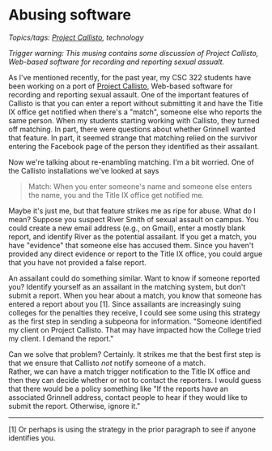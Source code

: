 Abusing software
================

*Topics/tags: [Project Callisto](index-callisto), technology*

*Trigger warning: This musing contains some discussion of Project Callisto,
Web-based software for recording and reporting sexual assualt.*

As I've mentioned recently, for the past year, my CSC 322 students have
been working on a port of [Project Callisto](...), Web-based software for
recording and reporting sexual assault.  One of the important features
of Callisto is that you can enter a report without submitting it and
have the Title IX office get notified when there's a "match", someone
else who reports the same person.  When my students starting working
with Callisto, they turned off matching.  In part, there were questions
about whether Grinnell wanted that feature.  In part, it seemed strange
that matching relied on the survivor entering the Facebook page of the
person they identified as their assailant.

Now we're talking about re-enambling matching.  I'm a bit worried.  One
of the Callisto installations we've looked at says

> Match: When you enter someone's name and someone else enters the name,
you and the Title IX office get notified me.

Maybe it's just me, but that feature strikes me as ripe for abuse.  What
do I mean?  Suppose you suspect River Smith of sexual assault on campus.
You could create a new email address (e.g., on Gmail), enter a mostly
blank report, and identify River as the potential assailant.  If you
get a match, you have "evidence" that someone else has accused them.
Since you haven't provided any direct evidence or report to the Title
IX office, you could argue that you have not provided a false report.

An assailant could do something similar.  Want to know if someone
reported you?  Identify yourself as an assailant in the matching system,
but don't submit a report.  When you hear about a match, you know that
someone has entered a report about you [1].  Since assailants are
increasingly suing colleges for the penalties they receive, I could see
some using this strategy as the first step in sending a subpeona for
information.  "Someone identified my client on Project Callisto.  That 
may have impacted how the College tried my client.  I demand the report."

Can we solve that problem?  Certainly.  It strikes me that the best first
step is that we ensure that Callisto *not* notify someone of a match.  
Rather, we can have a match trigger notification to the Title IX office
and then they can decide whether or not to contact the reporters.  I would
guess that there would be a policy something like "If the reports have an
associated Grinnell address, contact people to hear if they would like to
submit the report.  Otherwise, ignore it."


---

[1] Or perhaps is using the strategy in the prior paragraph to see
if anyone identifies you.
